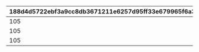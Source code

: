 |188d4d5722ebf3a9cc8db3671211e6257d95ff33e679965f6a3e7946604105f1|a08a8bc95c92734b1c457a2dea1cf4b4b6fed1445e8f180bc9b621badc0a42cf|ebf1cd5d20265a19f4d349ded271757c1f81a3e7146ba1c770a0ddeafc70bc30|
| --- | --- | --- |
|105|1|120|
|105|2|120|
|105|3|120|